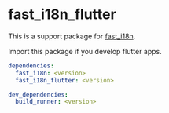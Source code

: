 # fast_i18n_flutter

This is a support package for [fast_i18n](https://pub.dev/packages/fast_i18n).

Import this package if you develop flutter apps.

```yaml
dependencies:
  fast_i18n: <version>
  fast_i18n_flutter: <version>

dev_dependencies:
  build_runner: <version>
```
